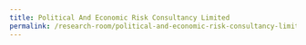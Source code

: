 ```yaml
---
title: Political And Economic Risk Consultancy Limited
permalink: /research-room/political-and-economic-risk-consultancy-limited/
---
```

